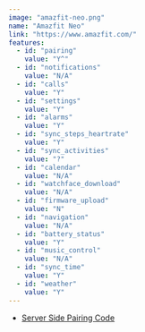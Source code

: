 ```yaml
---
image: "amazfit-neo.png"
name: "Amazfit Neo"
link: "https://www.amazfit.com/"
features:
  - id: "pairing"
    value: "Y^"
  - id: "notifications"
    value: "N/A"
  - id: "calls"
    value: "Y"
  - id: "settings"
    value: "Y"
  - id: "alarms"
    value: "Y"
  - id: "sync_steps_heartrate"
    value: "Y"
  - id: "sync_activities"
    value: "?"
  - id: "calendar"
    value: "N/A"
  - id: "watchface_download"
    value: "N/A"
  - id: "firmware_upload"
    value: "N"
  - id: "navigation"
    value: "N/A"
  - id: "battery_status"
    value: "Y"
  - id: "music_control"
    value: "N/A"
  - id: "sync_time"
    value: "Y"
  - id: "weather"
    value: "Y"
---
```


* [Server Side Pairing Code](/Server-Side-Pairing)
